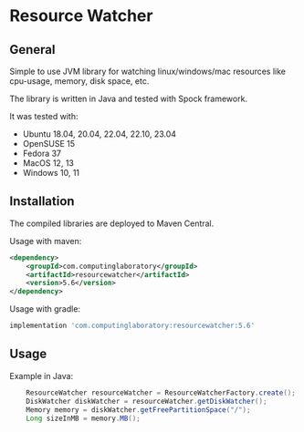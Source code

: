 # Resource Watcher

## General

Simple to use JVM library for watching linux/windows/mac resources like cpu-usage, memory, disk space, etc.

The library is written in Java and tested with Spock framework.

It was tested with:
- Ubuntu 18.04, 20.04, 22.04, 22.10, 23.04
- OpenSUSE 15
- Fedora 37
- MacOS 12, 13
- Windows 10, 11

## Installation

The compiled libraries are deployed to Maven Central.

Usage with maven:

```xml
<dependency>
    <groupId>com.computinglaboratory</groupId>
    <artifactId>resourcewatcher</artifactId>
    <version>5.6</version>
</dependency>
```

Usage with gradle:

```groovy
implementation 'com.computinglaboratory:resourcewatcher:5.6'
```

## Usage

Example in Java:

```java
    ResourceWatcher resourceWatcher = ResourceWatcherFactory.create();
    DiskWatcher diskWatcher = resourceWatcher.getDiskWatcher();
    Memory memory = diskWatcher.getFreePartitionSpace("/");
    Long sizeInMB = memory.MB();
```
